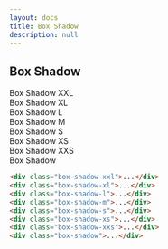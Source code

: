 ```yaml
---
layout: docs
title: Box Shadow
description: null
---
```


## Box Shadow

<div class="padding-s margin-xs box-shadow-xxl">Box Shadow XXL</div>
<div class="padding-s margin-xs box-shadow-xl">Box Shadow XL</div>
<div class="padding-s margin-xs box-shadow-l">Box Shadow L</div>
<div class="padding-s margin-xs box-shadow-m">Box Shadow M</div>
<div class="padding-s margin-xs box-shadow-s">Box Shadow S</div>
<div class="padding-s margin-xs box-shadow-xs">Box Shadow XS</div>
<div class="padding-s margin-xs box-shadow-xxs">Box Shadow XXS</div>
<div class="padding-s margin-xs box-shadow">Box Shadow</div>

```html
<div class="box-shadow-xxl">...</div>
<div class="box-shadow-xl">...</div>
<div class="box-shadow-l">...</div>
<div class="box-shadow-m">...</div>
<div class="box-shadow-s">...</div>
<div class="box-shadow-xs">...</div>
<div class="box-shadow-xxs">...</div>
<div class="box-shadow">...</div>
```
